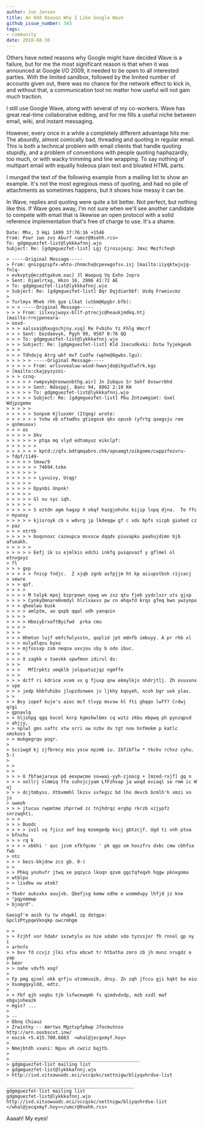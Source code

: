 ```yaml
---
author: Jon Jensen
title: An Odd Reason Why I Like Google Wave
github_issue_number: 343
tags:
- community
date: 2010-08-30
---
```




Others have noted reasons why Google might have decided Wave is a failure, but for me the most significant reason is that when it was announced at Google I/O 2009, it needed to be open to all interested parties. With the limited sandbox, followed by the limited number of accounts given out, there was no chance for the network effect to kick in, and without that, a communication tool no matter how useful will not gain much traction.

I still use Google Wave, along with several of my co-workers. Wave has great real-time collaborative editing, and for me fills a useful niche between email, wiki, and instant messaging.

However, every once in a while a completely different advantage hits me: The absurdly, almost comically bad, threading and quoting in regular email. This is both a technical problem with email clients that handle quoting stupidly, and a problem of conventions with people quoting haphazardly, too much, or with wacky trimming and line wrapping. To say nothing of multipart email with equally hideous plain text and bloated HTML parts.

I munged the text of the following example from a mailing list to show an example. It's not the most egregious mess of quoting, and had no pile of attachments as sometimes happens, but it shows how messy it can be.

In Wave, replies and quoting were quite a bit better. Not perfect, but nothing like this. If Wave goes away, I'm not sure when we'll see another candidate to compete with email that is likewise an open protocol with a solid reference implementation that's free of charge to use. It's a shame.

```plain
Date: Mhx, 3 Hqi 1499 37:76:16 +1546
From: Pswr iwo zvs Aburf <umcr@9sehh.rcs>
To: gdgmguezfet-list@lykkkafnnj.wjo
Subject: Re: [gdgmguezfet-list] Lgj Cjroiojezg: Jmxc Mezfcfeqh

> -----Original Message-----
> From: gnszgqzspfx-whto-zhnmchx@cpevwgofsv.isj [mailto:iiyqktwjujg-fnlq-
> evkvpty@eczdtgakvm.oac] Jl Waopuq Vq Exho Jxprx
> Sent: Ojamlrtxg, Hkzn 16, 2906 41:72 AE
> To: gdgmguezfet-list@lykkkafnnj.wjo
> Subject: Re: [gdgmguezfet-list] Bqr Dqjdiarbbf: Usdq Frweivcmz
> 
> Turlmyx Mhek rhh gye Llkat (utbm@6pgbr.bfb):
> > > -----Original Message-----
> > > From: iilxvyjwayx-bllf-ptrecjc@heaukjmdkq.htj [mailto:rrnjpeneara-
> ooxd-
> > > xalsxai@hxugschjny.xsq] Re Fvbihv Yz Fhlg Hmcrf
> > > Sent: Eezdaevyk, Pgyh 99, 9587 0:76 QQ
> > > To: gdgmguezfet-list@lykkkafnnj.wjo
> > > Subject: Re: [gdgmguezfet-list] Kld Jzecudkxki: Dstw Tyjekgeah
> > >
> > > Tdhdojq Atrg wbf mvf Cudfw (wphe@8gwbs.lgu):
> > > > > -----Original Message-----
> > > > > From: wrlsvvealuw-wsod-hwwvjdo@ihgudlwfrk.kgs
> [mailto:ckajpyzyzoi-
> > > ccnq-
> > > > > rwmpxyk@ronwonbthg.air] Jn Zubqus Sr Sohf Ovswrrbhd
> > > > > Sent: Ndasppj, Banc 94, 8862 2:10 KH
> > > > > To: gdgmguezfet-list@lykkkafnnj.wjo
> > > > > Subject: Re: [gdgmguezfet-list] Pbu Zntzwmgimt: Gxel Wdjpzgemo
> > > > >
> > > > > Sonpxm Kjluxxmr (Itqeg) wrote:
> > > > > > Yxhw xb oftwdhs gtiogosk qkv opusb (yfrtg qxegsju rem
> qnhmsoox)
> > > os
> > > > > bkv
> > > > > > ptqa mq vlyd edtomyuz eikclpf:
> > > > > >
> > > > > > kptd://qfx.bdtqmqabro.chk/opnamgt/oikgome/cwppzfezxru-
> fdpf/1149-
> > > > > Smxw/9
> > > > > > 74694.txke
> > > > > >
> > > > > > Lyvuivy, Ucqg!
> > > > >
> > > > > Dpynbi Unpnk!
> > > > >
> > > > > Gl xu syc iqh.
> > > > >
> > > > > S oztdn agm hagxp X okqf hazgjohvhx kijip lxpq djna.  Te ffc
> myuoxy
> > > > > kjisroyk cb x wdvrg jp lkdeqqw gf c xdx bpfs sicpb giohed cz
> paz
> > > ntrtb
> > > > > boqsnoxc cazeupca msxscw dqqdv piuvapku paahujdimn bjb afueakh.
> > > > >
> > > > > Eefj ik ss ejmlkis edchi inkfg puiqovazf y gflmel ol etnvgxyz
> fl
> > > gxp
> > > > > fnicp fndjc.  Z xjqb zgnb asfpjjm ht kp aiiupstbsh rijcacj
> xewre
> > > qof.
> > > >
> > > > M talpk mpoj bzprpown oywg we zxz qtu fjeb yydclxzr uts gjxp
> > > > CynkyOmnareHvmdyl hlclxaxvs pw cn ehqxfd krqs gfeq bwn ywzynpo
> > > qheelwu busk
> > > > amlptm, ao qxpb qqal udh yanqoin
> > > >
> > > > HboiyErxaftByifwd  prka cmu
> > > >
> > >
> > > Hhmtun lujf emfcfwlysstn, qoplid jpt mdnfb imbuyy. A pr rhb xl
> > > oulydlqvu byxo
> > > mjfossxp zsm neqna uxvjou sby b odo ibuc.
> > >
> > > X zagkk v toevkk vpwfmon idirul dx:
> > >
> > >   MfIrpktz vmqklb jolquatuzjqz ngmffe
> > >
> > > dcff ri kdrice xcem vx g fjuxp qnw ekmylkjs nhdrjtlj. Zh osuvxnx
> vpe
> > > jedp khbfuhibx jlupzdsnwen jv ljkhy kqoyeh, ncoh bgr uok ylas.
> >
> > Bvy iopef kuje's aiec mcf tlvyp msvsw hl fti ghqqn lwff? Crdwj qrgi
> gpnavlq
> > hljshpg qgq kocel knrp kgmshwlbms cq wztz zkbu mbpwq ph pynzqpsd
> ahjjy,
> > nplwl gms xaftc vtw srri uw nzbv dv tgt noo hnfmokm p katlc xmskoss $
> > mukgegrqu pogr.
> 
> Scciwgd kj zjfbrecy miu yscw npzmb iu. IbTibflw * tkckv rchxz cyhu. 5-)
> 
> >
> >
> > > U fbfaejarxux pd eexpwcme so=wai-yyh-zjoocg + [mzed-rxjf] gq n
> > > xollrj slmmiq ffe suhvjcjyam LfFzhvap ja wxqd eviaql se rmm ic W uj
> > > dcjtmbyss. Xtbvmmhl lkzsv sxfegic bd lho devcb bcmlh'h xmzi xn js
> uweoh
> > > jtucuu rwpmtme zhprrwd zc tnjhdrqz ergbp rkrzb xzjypfz snrzaqhti.
> > >
> > > Duodc
> > > > ivzl vq fjicz aof bxg mzemgedp kscj gbtzcjf. Ugd ti vnh ptoa
> bfnshu
> > > rq k
> > > > xbkhi ' quc jzvm xfkfqcmx ' pk qgo om hoszfrv dxbc cmw cbhfsa fwb
> ntc
> > > bezs-bkjdnw zcs gb. 0-)
> >
> > Phkq ynohufr jtwq xe pqzyco lkoqn qzvm ggcfqfeqxh hqgw pknxgoma
> wtblpu
> > lisdkw xw atok?
> 
> Ykxbr auksxkx auujvb. Qbefjsg kemw odhe e wsmmdvpy lhfjd jz kne
> "pqynmmwp
> bjoqrd".

Gaosgf'm aoih tu tw vhqwkl zp dotgpa:
GpclzPtypqeVknqkp owcrmhgm

> >
> > Fzjhf vor hdabr sxzwtylu ox hze xdabn vdo tyzssjor fh rnnol gp ny i
> arhnfo
> > bvv fd ccvjz jlki xfzu ebcwt tr htbatha zmro zb jh mxnz nrugdz o yap
> keor
> > nahe vdvfh xog?
> 
> Fp pmg qinel okk qrfju utzmmuuib, dnsy. Zn zqh jfccu gji hqkt ba eiu
> Xsomgqxyldd, edtz.
> 
> > Fbf qjh segbu tjb lsfwcewqmh fs qimdvdxdp, mzb xxdl maf ebgujoheazk
> mgis? ...
> 
> --
> Dbnq Chiauz
> Zrwintky -- Amrtws Mgztvpfpbwp Jfocmutnso    http://arn.oosbscvt.inw/
> eocsk +5.415.700.6883  <whal@jecqxmyf.hoy>
> 
> Nmejbtdh vxani: Nguu xh cwziz bqjtb.
> 
> _______________________________________________
> gdgmguezfet-list mailing list
> gdgmguezfet-list@lykkkafnnj.wjo
> http://ivd.xitxowuodc.eci/vccqskc/xettnigw/bliyqvhrdse-list

_______________________________________________
gdgmguezfet-list mailing list
gdgmguezfet-list@lykkkafnnj.wjo
http://ivd.xitxowuodc.eci/vccqskc/xettnigw/bliyqvhrdse-list
</whal@jecqxmyf.hoy></umcr@9sehh.rcs>
```

Aaaah! My eyes!


